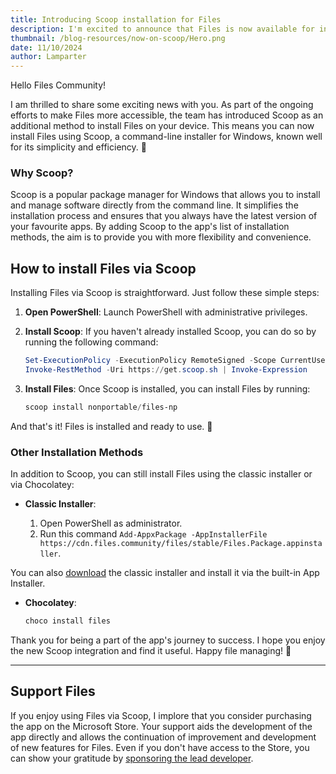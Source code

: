 ```yaml
---
title: Introducing Scoop installation for Files
description: I'm excited to announce that Files is now available for installation via Scoop! This new integration makes it easier than ever to sideload Files and enjoy its features without any hassle.
thumbnail: /blog-resources/now-on-scoop/Hero.png
date: 11/10/2024
author: Lamparter
---
```


<script>
  import { InfoBar } from "fluent-svelte";
</script>

Hello Files Community!

I am thrilled to share some exciting news with you. As part of the ongoing efforts to make Files more accessible, the team has introduced Scoop as an additional method to install Files on your device.
This means you can now install Files using Scoop, a command-line installer for Windows, known well for its simplicity and efficiency. 🚀

### Why Scoop?

Scoop is a popular package manager for Windows that allows you to install and manage software directly from the command line. It simplifies the installation process and ensures that you always have the latest version of your favourite apps.
By adding Scoop to the app's list of installation methods, the aim is to provide you with more flexibility and convenience.

## How to install Files via Scoop

Installing Files via Scoop is straightforward. Just follow these simple steps:

1. **Open PowerShell**: Launch PowerShell with administrative privileges.
2. **Install Scoop**: If you haven't already installed Scoop, you can do so by running the following command:

   ```powershell
   Set-ExecutionPolicy -ExecutionPolicy RemoteSigned -Scope CurrentUser
   Invoke-RestMethod -Uri https://get.scoop.sh | Invoke-Expression
   ```

3. **Install Files**: Once Scoop is installed, you can install Files by running:

   ```powershell
   scoop install nonportable/files-np
   ```

And that's it! Files is installed and ready to use. 🎉

### Other Installation Methods

In addition to Scoop, you can still install Files using the classic installer or via Chocolatey:

- **Classic Installer**:

  1. Open PowerShell as administrator.
  2. Run this command `Add-AppxPackage -AppInstallerFile https://cdn.files.community/files/stable/Files.Package.appinstaller`.

<InfoBar severity="attention">
  You can also <a href="/appinstallers/Files.stable.appinstaller">download</a> the classic installer and install it via the built-in App Installer.
</InfoBar>

<br />

- **Chocolatey**:

  ```powershell
  choco install files
  ```

Thank you for being a part of the app's journey to success. I hope you enjoy the new Scoop integration and find it useful. Happy file managing! 🙂

---

## Support Files

If you enjoy using Files via Scoop, I implore that you consider purchasing the app on the Microsoft Store. Your support aids the development of the app directly and allows the continuation of improvement and development of new features for Files.
Even if you don't have access to the Store, you can show your gratitude by [sponsoring the lead developer](https://github.com/sponsors/yaira2).
